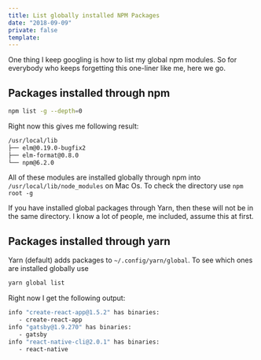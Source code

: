 ```yaml
---
title: List globally installed NPM Packages
date: "2018-09-09"
private: false
template:
---
```


One thing I keep googling is how to list my global npm modules. So for everybody who keeps forgetting this one-liner like me, here we go.

## Packages installed through npm

```bash
npm list -g --depth=0
```

Right now this gives me following result:

```bash
/usr/local/lib
├── elm@0.19.0-bugfix2
├── elm-format@0.8.0
└── npm@6.2.0
```

All of these modules are installed globally through npm into `/usr/local/lib/node_modules` on Mac Os. To check the directory use `npm root -g`

If you have installed global packages through Yarn, then these will not be in the same directory. I know a lot of people, me included, assume this at first.

## Packages installed through yarn

Yarn (default) adds packages to `~/.config/yarn/global`. To see which ones are installed globally use

```bash
yarn global list
```

Right now I get the following output:

```bash
info "create-react-app@1.5.2" has binaries:
   - create-react-app
info "gatsby@1.9.270" has binaries:
   - gatsby
info "react-native-cli@2.0.1" has binaries:
   - react-native
```
